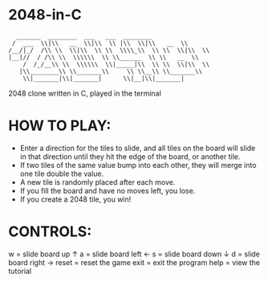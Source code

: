 # 2048-in-C
      _______  ________  ___   ___  ________     
     /  ___  \\|\\   __  \\|\\  \\ |\\  \\|\\   __  \\    
    /__/|_/  /\\ \\  \\|\\  \\ \\  \\\\_\\  \\ \\  \\|\\  \\   
    |__|//  / /\\ \\  \\\\\\  \\ \\______  \\ \\   __  \\  
        /  /_/__\\ \\  \\\\\\  \\|_____|\\  \\ \\  \\|\\  \\ 
       |\\________\\ \\_______\\     \\ \\__\\ \\_______\\
        \\|_______|\\|_______|      \\|__|\\|_______|

2048 clone written in C, played in the terminal

# HOW TO PLAY:
- Enter a direction for the tiles to slide, and all tiles on the board will slide in that direction until they hit the edge of the board, or another tile. 
- If two tiles of the same value bump into each other, they will merge into one tile double the value.
- A new tile is randomly placed after each move.
- If you fill the board and have no moves left, you lose.
- If you create a 2048 tile, you win!

# CONTROLS:
w = slide board up ↑
a = slide board left ←
s = slide board down ↓
d = slide board right →
reset = reset the game
exit = exit the program
help = view the tutorial

